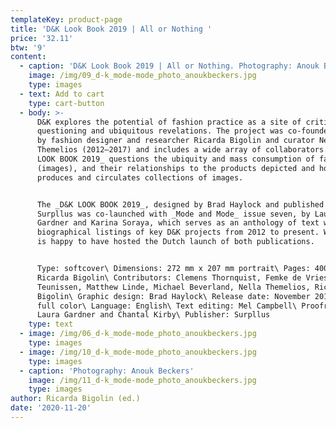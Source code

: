 ```yaml
---
templateKey: product-page
title: 'D&K Look Book 2019 | All or Nothing '
price: '32.11'
btw: '9'
content:
  - caption: 'D&K Look Book 2019 | All or Nothing. Photography: Anouk Beckers.'
    image: /img/09_d-k_mode-mode_photo_anoukbeckers.jpg
    type: images
  - text: Add to cart
    type: cart-button
  - body: >-
      D&K explores the potential of fashion practice as a site of critical
      questioning and ubiquitous revelations. The project was co-founded in 2012
      by fashion designer and researcher Ricarda Bigolin and curator Nella
      Themelios (2012–2017) and includes a wide array of collaborators. The _D&K
      LOOK BOOK 2019_ questions the ubiquity and mass consumption of fashion
      (images), and their relationships to the products depicted and how fashion
      produces and circulates collections of images.


      The _D&K LOOK BOOK 2019_, designed by Brad Haylock and published by
      Surpllus was co-launched with _Mode and Mode_ issue seven, by Laura
      Gardner and Karina Soraya, which serves as an anthology of text works and
      biographical listings of key D&K projects from 2012 to present. Warehouse
      is happy to have hosted the Dutch launch of both publications.


      Type: softcover\ Dimensions: 272 mm x 207 mm portrait\ Pages: 400\ Editor:
      Ricarda Bigolin\ Contributors: Clemens Thornquist, Femke de Vries, José
      Teunissen, Matthew Linde, Michael Beverland, Nella Themelios, Ricarda
      Bigolin\ Graphic design: Brad Haylock\ Release date: November 2019\ Color:
      full color\ Language: English\ Text editing: Mel Campbell\ Proofreaders:
      Laura Gardner and Chantal Kirby\ Publisher: Surpllus
    type: text
  - image: /img/06_d-k_mode-mode_photo_anoukbeckers.jpg
    type: images
  - image: /img/10_d-k_mode-mode_photo_anoukbeckers.jpg
    type: images
  - caption: 'Photography: Anouk Beckers'
    image: /img/11_d-k_mode-mode_photo_anoukbeckers.jpg
    type: images
author: Ricarda Bigolin (ed.)
date: '2020-11-20'
---
```


